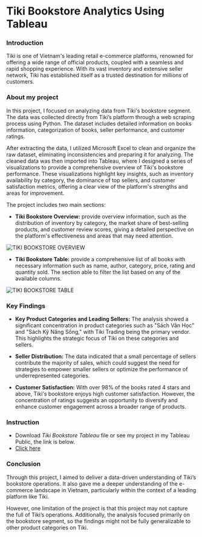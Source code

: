 # Tiki Bookstore Analytics Using Tableau

### Introduction
Tiki is one of Vietnam's leading retail e-commerce platforms, renowned for offering a wide range of official products, coupled with a seamless and rapid shopping experience. With its vast inventory and extensive seller network, Tiki has established itself as a trusted destination for millions of customers.

### About my project
In this project, I focused on analyzing data from Tiki's bookstore segment. The data was collected directly from Tiki’s platform through a web scraping process using Python. The dataset includes detailed information on books information, categorization of books, seller performance, and customer ratings.

After extracting the data, I utilized Microsoft Excel to clean and organize the raw dataset, eliminating inconsistencies and preparing it for analyzing. The cleaned data was then imported into Tableau, where I designed a series of visualizations to provide a comprehensive overview of Tiki's bookstore performance. These visualizations highlight key insights, such as inventory availability by category, the dominance of top sellers, and customer satisfaction metrics, offering a clear view of the platform's strengths and areas for improvement.

The project includes two main sections:

- **Tiki Bookstore Overview:** provide overview information, such as the distribution of inventory by category, the market share of best-selling products, and customer review scores, giving a detailed perspective on the platform's effectiveness and areas that may need attention.

![TIKI BOOKSTORE OVERVIEW](https://github.com/user-attachments/assets/25b79df3-c867-45b3-a917-872949175898)

- **Tiki Bookstore Table:** provide a comprehensive list of all books with necessary information such as name, author, category, price, rating and quantity sold. The section able to filter the list based on any of the available columns.

![TIKI BOOKSTORE TABLE](https://github.com/user-attachments/assets/f2a813d1-d032-4a6e-9b4b-cd617f41286e)

### Key Findings
- **Key Product Categories and Leading Sellers:** The analysis showed a significant concentration in product categories such as "Sách Văn Học" and "Sách Kỹ Năng Sống," with Tiki Trading being the primary vendor. This highlights the strategic focus of Tiki on these categories and sellers.

- **Seller Distribution:** The data indicated that a small percentage of sellers contribute the majority of sales, which could suggest the need for strategies to empower smaller sellers or optimize the performance of underrepresented categories.

- **Customer Satisfaction:** With over 98% of the books rated 4 stars and above, Tiki's bookstore enjoys high customer satisfaction. However, the concentration of ratings suggests an opportunity to diversify and enhance customer engagement across a broader range of products.

### Instruction
- Download *Tiki Bookstore Tableau* file or see my project in my Tableau Public, the link is below.
- [Click here](https://public.tableau.com/app/profile/long.nguyen8522/viz/TikiBook_Dashboard/TIKIBOOKSTOREOVERVIEW)

### Conclusion
Through this project, I aimed to deliver a data-driven understanding of Tiki’s bookstore operations. It also gave me a deeper understanding of the e-commerce landscape in Vietnam, particularly within the context of a leading platform like Tiki.

However, one limitation of the project is that this project may not capture the full of Tiki’s operations. Additionally, the analysis focused primarily on the bookstore segment, so the findings might not be fully generalizable to other product categories on Tiki.
